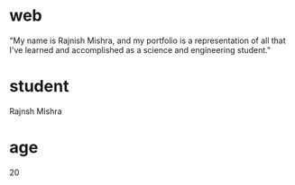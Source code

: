 # web
"My name is Rajnish Mishra, and my portfolio is a representation of all that I've learned and accomplished as a science and engineering student."

# student 
Rajnsh Mishra

# age 
20
